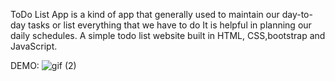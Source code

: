 ToDo List App is a kind of app that generally used to maintain our day-to-day tasks or list everything that we have to do It is helpful in planning our daily schedules.
A simple todo list website built in HTML, CSS,bootstrap and JavaScript.

DEMO:
![gif (2)](https://user-images.githubusercontent.com/106739134/188521753-40eb3699-c06d-4a99-b8eb-4986bbe14845.gif)
